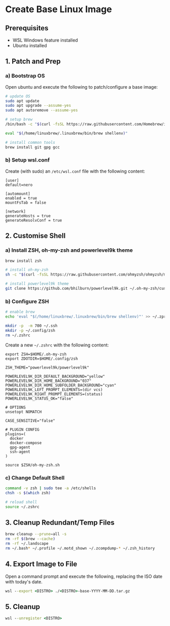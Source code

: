 # Create Base Linux Image

## Prerequisites

* WSL Windows feature installed
* Ubuntu installed

## 1. Patch and Prep

### a) Bootstrap OS

Open ubuntu and execute the following to patch/configure a base image:

```sh
# update OS
sudo apt update
sudo apt upgrade --assume-yes
sudo apt autoremove --assume-yes

# setup brew
/bin/bash -c "$(curl -fsSL https://raw.githubusercontent.com/Homebrew/install/HEAD/install.sh)"

eval "$(/home/linuxbrew/.linuxbrew/bin/brew shellenv)"

# install common tools
brew install git gpg gcc
```

### b) Setup wsl.conf

Create (with sudo) an `/etc/wsl.conf` file with the following content:

```
[user]
default=nero

[automount]
enabled = true
mountFsTab = false

[network]
generateHosts = true
generateResolvConf = true
```


## 2. Customise Shell

### a) Install ZSH, oh-my-zsh and powerlevel9k theme

```sh
brew install zsh

# install oh-my-zsh
sh -c "$(curl -fsSL https://raw.githubusercontent.com/ohmyzsh/ohmyzsh/master/tools/install.sh)"

# install powerlevel9k theme
git clone https://github.com/bhilburn/powerlevel9k.git ~/.oh-my-zsh/custom/themes/powerlevel9k
```

### b) Configure ZSH

```sh
# enable brew
echo 'eval "$(/home/linuxbrew/.linuxbrew/bin/brew shellenv)"' >> ~/.zprofile

mkdir -p  -m 700 ~/.ssh
mkdir -p ~/.config/zsh
rm ~/.zshrc
```

Create a new `~/.zshrc` with the following content:

```
export ZSH=$HOME/.oh-my-zsh
export ZDOTDIR=$HOME/.config/zsh

ZSH_THEME="powerlevel9k/powerlevel9k"

POWERLEVEL9K_DIR_DEFAULT_BACKGROUND="yellow"
POWERLEVEL9K_DIR_HOME_BACKGROUND="037"
POWERLEVEL9K_DIR_HOME_SUBFOLDER_BACKGROUND="cyan"
POWERLEVEL9K_LEFT_PROMPT_ELEMENTS=(dir vcs)
POWERLEVEL9K_RIGHT_PROMPT_ELEMENTS=(status)
POWERLEVEL9K_STATUS_OK="false"

# OPTIONS
unsetopt NOMATCH

CASE_SENSITIVE="false"

# PLUGIN CONFIG
plugins=(
  docker
  docker-compose
  gpg-agent
  ssh-agent
)

source $ZSH/oh-my-zsh.sh
```

### c) Change Default Shell

```sh
command -v zsh | sudo tee -a /etc/shells
chsh -s $(which zsh)

# reload shell
source ~/.zshrc
```


## 3. Cleanup Redundant/Temp Files

```sh
brew cleanup --prune=all -s
rm -rf $(brew --cache)
rm -rf ~/.landscape
rm ~/.bash* ~/.profile ~/.motd_shown ~/.zcompdump-* ~/.zsh_history
```


## 4. Export Image to File

Open a command prompt and execute the following, replacing the ISO date with today's date.

```bat
wsl --export <DISTRO> ./<DISTRO>-base-YYYY-MM-DD.tar.gz
```


## 5. Cleanup

```bat
wsl --unregister <DISTRO>
```
